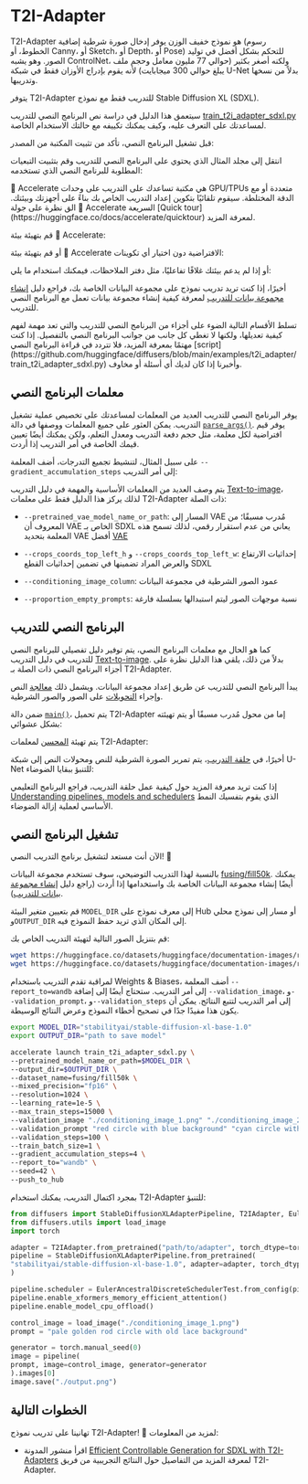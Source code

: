 # T2I-Adapter 

T2I-Adapter هو نموذج خفيف الوزن يوفر إدخال صورة شرطية إضافية (رسوم الخطوط، أو Canny، أو Sketch، أو Depth، أو Pose) للتحكم بشكل أفضل في توليد الصور. وهو يشبه ControlNet، ولكنه أصغر بكثير (حوالي 77 مليون معامل وحجم ملف يبلغ حوالي 300 ميجابايت) لأنه يقوم بإدراج الأوزان فقط في شبكة U-Net بدلاً من نسخها وتدريبها.

يتوفر T2I-Adapter للتدريب فقط مع نموذج Stable Diffusion XL (SDXL).

سيتعمق هذا الدليل في دراسة نص البرنامج النصي للتدريب [train_t2i_adapter_sdxl.py](https://github.com/huggingface/diffusers/blob/main/examples/t2i_adapter/train_t2i_adapter_sdxl.py) لمساعدتك على التعرف عليه، وكيف يمكنك تكييفه مع حالتك الاستخدام الخاصة.

قبل تشغيل البرنامج النصي، تأكد من تثبيت المكتبة من المصدر:

انتقل إلى مجلد المثال الذي يحتوي على البرنامج النصي للتدريب وقم بتثبيت التبعيات المطلوبة للبرنامج النصي الذي تستخدمه:

<Tip>
🤗 Accelerate هي مكتبة تساعدك على التدريب على وحدات GPU/TPUs متعددة أو مع الدقة المختلطة. سيقوم تلقائيًا بتكوين إعداد التدريب الخاص بك بناءً على أجهزتك وبيئتك. الق نظرة على جولة 🤗 Accelerate السريعة [Quick tour](https://huggingface.co/docs/accelerate/quicktour) لمعرفة المزيد.
</Tip>

قم بتهيئة بيئة 🤗 Accelerate:

أو قم بتهيئة بيئة 🤗 Accelerate الافتراضية دون اختيار أي تكوينات:

أو إذا لم يدعم بيئتك غلافًا تفاعليًا، مثل دفتر الملاحظات، فيمكنك استخدام ما يلي:

أخيرًا، إذا كنت تريد تدريب نموذج على مجموعة البيانات الخاصة بك، فراجع دليل [إنشاء مجموعة بيانات للتدريب](create_dataset) لمعرفة كيفية إنشاء مجموعة بيانات تعمل مع البرنامج النصي للتدريب.

<Tip>
تسلط الأقسام التالية الضوء على أجزاء من البرنامج النصي للتدريب والتي تعد مهمة لفهم كيفية تعديلها، ولكنها لا تغطي كل جانب من جوانب البرنامج النصي بالتفصيل. إذا كنت مهتمًا بمعرفة المزيد، فلا تتردد في قراءة البرنامج النصي [script](https://github.com/huggingface/diffusers/blob/main/examples/t2i_adapter/train_t2i_adapter_sdxl.py) وأخبرنا إذا كان لديك أي أسئلة أو مخاوف.
</Tip>

## معلمات البرنامج النصي

يوفر البرنامج النصي للتدريب العديد من المعلمات لمساعدتك على تخصيص عملية تشغيل التدريب. يمكن العثور على جميع المعلمات ووصفها في دالة [`parse_args()`](https://github.com/huggingface/diffusers/blob/aab6de22c33cc01fb7bc81c0807d6109e2c998c9/examples/t2i_adapter/train_t2i_adapter_sdxl.py#L233). يوفر قيم افتراضية لكل معلمة، مثل حجم دفعة التدريب ومعدل التعلم، ولكن يمكنك أيضًا تعيين قيمك الخاصة في أمر التدريب إذا أردت.

على سبيل المثال، لتنشيط تجميع التدرجات، أضف المعلمة `--gradient_accumulation_steps` إلى أمر التدريب:

يتم وصف العديد من المعلمات الأساسية والمهمة في دليل التدريب [Text-to-image](text2image#script-parameters)، لذلك يركز هذا الدليل فقط على معلمات T2I-Adapter ذات الصلة:

- `--pretrained_vae_model_name_or_path`: المسار إلى VAE مُدرب مسبقًا؛ من المعروف أن VAE الخاص بـ SDXL يعاني من عدم استقرار رقمي، لذلك تسمح هذه المعلمة بتحديد VAE أفضل [VAE](https://huggingface.co/madebyollin/sdxl-vae-fp16-fix)

- `--crops_coords_top_left_h` و `--crops_coords_top_left_w`: إحداثيات الارتفاع والعرض المراد تضمينها في تضمين إحداثيات القطع SDXL

- `--conditioning_image_column`: عمود الصور الشرطية في مجموعة البيانات

- `--proportion_empty_prompts`: نسبة موجهات الصور ليتم استبدالها بسلسلة فارغة

## البرنامج النصي للتدريب

كما هو الحال مع معلمات البرنامج النصي، يتم توفير دليل تفصيلي للبرنامج النصي للتدريب في دليل التدريب [Text-to-image](text2image#training-script). بدلاً من ذلك، يلقي هذا الدليل نظرة على أجزاء البرنامج النصي ذات الصلة بـ T2I-Adapter.

يبدأ البرنامج النصي للتدريب عن طريق إعداد مجموعة البيانات. ويشمل ذلك [معالجة](https://github.com/huggingface/diffusers/blob/aab6de22c33cc01fb7bc81c0807d6109e2c998c9/examples/t2i_adapter/train_t2i_adapter_sdxl.py#L674) النص وإجراء [التحويلات](https://github.com/huggingface/diffusers/blob/aab6de22c33cc01fb7bc81c0807d6109e2c998c9/examples/t2i_adapter/train_t2i_adapter_sdxl.py#L714) على الصور والصور الشرطية.

ضمن دالة [`main()`](https://github.com/huggingface/diffusers/blob/aab6de22c33cc01fb7bc81c0807d6109e2c998c9/examples/t2i_adapter/train_t2i_adapter_sdxl.py#L770)، يتم تحميل T2I-Adapter إما من محول مُدرب مسبقًا أو يتم تهيئته بشكل عشوائي:

يتم تهيئة [المحسن](https://github.com/huggingface/diffusers/blob/aab6de22c33cc01fb7bc81c0807d6109e2c998c9/examples/t2i_adapter/train_t2i_adapter_sdxl.py#L952) لمعلمات T2I-Adapter:

أخيرًا، في [حلقة التدريب](https://github.com/huggingface/diffusers/blob/aab6de22c33cc01fb7bc81c0807d6109e2c998c9/examples/t2i_adapter/train_t2i_adapter_sdxl.py#L1086)، يتم تمرير الصورة الشرطية للنص ومحولات النص إلى شبكة U-Net للتنبؤ ببقايا الضوضاء:

إذا كنت تريد معرفة المزيد حول كيفية عمل حلقة التدريب، فراجع البرنامج التعليمي [Understanding pipelines, models and schedulers](../using-diffusers/write_own_pipeline) الذي يقوم بتفسيك النمط الأساسي لعملية إزالة الضوضاء.
## تشغيل البرنامج النصي

الآن أنت مستعد لتشغيل برنامج التدريب النصي! 🚀

بالنسبة لهذا التدريب التوضيحي، سوف تستخدم مجموعة البيانات [fusing/fill50k](https://huggingface.co/datasets/fusing/fill50k). يمكنك أيضًا إنشاء مجموعة البيانات الخاصة بك واستخدامها إذا أردت (راجع دليل [إنشاء مجموعة بيانات للتدريب](https://moon-ci-docs.huggingface.co/docs/diffusers/pr_5512/en/training/create_dataset)).

قم بتعيين متغير البيئة `MODEL_DIR` إلى معرف نموذج على Hub أو مسار إلى نموذج محلي و`OUTPUT_DIR` إلى المكان الذي تريد حفظ النموذج فيه.

قم بتنزيل الصور التالية لتهيئة التدريب الخاص بك:

```bash
wget https://huggingface.co/datasets/huggingface/documentation-images/resolve/main/diffusers/controlnet_training/conditioning_image_1.png
wget https://huggingface.co/datasets/huggingface/documentation-images/resolve/main/diffusers/controlnet_training/conditioning_image_2.png
```

<Tip>

لمراقبة تقدم التدريب باستخدام Weights & Biases، أضف المعلمة `--report_to=wandb` إلى أمر التدريب. ستحتاج أيضًا إلى إضافة `--validation_image`، و`--validation_prompt`، و`--validation_steps` إلى أمر التدريب لتتبع النتائج. يمكن أن يكون هذا مفيدًا جدًا في تصحيح أخطاء النموذج وعرض النتائج الوسيطة.

</Tip>

```bash
export MODEL_DIR="stabilityai/stable-diffusion-xl-base-1.0"
export OUTPUT_DIR="path to save model"

accelerate launch train_t2i_adapter_sdxl.py \
--pretrained_model_name_or_path=$MODEL_DIR \
--output_dir=$OUTPUT_DIR \
--dataset_name=fusing/fill50k \
--mixed_precision="fp16" \
--resolution=1024 \
--learning_rate=1e-5 \
--max_train_steps=15000 \
--validation_image "./conditioning_image_1.png" "./conditioning_image_2.png" \
--validation_prompt "red circle with blue background" "cyan circle with brown floral background" \
--validation_steps=100 \
--train_batch_size=1 \
--gradient_accumulation_steps=4 \
--report_to="wandb" \
--seed=42 \
--push_to_hub
```

بمجرد اكتمال التدريب، يمكنك استخدام T2I-Adapter للتنبؤ:

```py
from diffusers import StableDiffusionXLAdapterPipeline, T2IAdapter, EulerAncestralDiscreteSchedulerTest
from diffusers.utils import load_image
import torch

adapter = T2IAdapter.from_pretrained("path/to/adapter", torch_dtype=torch.float16)
pipeline = StableDiffusionXLAdapterPipeline.from_pretrained(
"stabilityai/stable-diffusion-xl-base-1.0", adapter=adapter, torch_dtype=torch.float16
)

pipeline.scheduler = EulerAncestralDiscreteSchedulerTest.from_config(pipe.scheduler.config)
pipeline.enable_xformers_memory_efficient_attention()
pipeline.enable_model_cpu_offload()

control_image = load_image("./conditioning_image_1.png")
prompt = "pale golden rod circle with old lace background"

generator = torch.manual_seed(0)
image = pipeline(
prompt, image=control_image, generator=generator
).images[0]
image.save("./output.png")
```

## الخطوات التالية

تهانينا على تدريب نموذج T2I-Adapter! 🎉 لمزيد من المعلومات:

- اقرأ منشور المدونة [Efficient Controllable Generation for SDXL with T2I-Adapters](https://huggingface.co/blog/t2i-sdxl-adapters) لمعرفة المزيد من التفاصيل حول النتائج التجريبية من فريق T2I-Adapter.